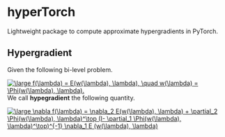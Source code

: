 # hyperTorch

Lightweight package to compute approximate hypergradients in PyTorch.

## Hypergradient
Given the following bi-level problem.

<a href="https://www.codecogs.com/eqnedit.php?latex=\dpi{110}&space;\large&space;f(\lambda)&space;=&space;E(w(\lambda),&space;\lambda),&space;\quad&space;w(\lambda)&space;=&space;\Phi(w(\lambda),&space;\lambda)." target="_blank"><img src="https://latex.codecogs.com/gif.latex?\dpi{50}&space;\large&space;f(\lambda)&space;=&space;E(w(\lambda),&space;\lambda),&space;\quad&space;w(\lambda)&space;=&space;\Phi(w(\lambda),&space;\lambda)." title="\large f(\lambda) = E(w(\lambda), \lambda), \quad w(\lambda) = \Phi(w(\lambda), \lambda)." /></a>
We call **hypegradient** the following quantity.

<a href="https://www.codecogs.com/eqnedit.php?latex=\dpi{110}&space;\large&space;\nabla&space;f(\lambda)&space;=&space;\nabla_2&space;E(w(\lambda),&space;\lambda)&space;&plus;&space;\partial_2&space;\Phi(w(\lambda),&space;\lambda)^\top&space;(I-&space;\partial_1&space;\Phi(w(\lambda),&space;\lambda)^\top)^{-1}&space;\nabla_1&space;E&space;(w(\lambda),&space;\lambda)" target="_blank"><img src="https://latex.codecogs.com/gif.latex?\dpi{110}&space;\large&space;\nabla&space;f(\lambda)&space;=&space;\nabla_2&space;E(w(\lambda),&space;\lambda)&space;&plus;&space;\partial_2&space;\Phi(w(\lambda),&space;\lambda)^\top&space;(I-&space;\partial_1&space;\Phi(w(\lambda),&space;\lambda)^\top)^{-1}&space;\nabla_1&space;E&space;(w(\lambda),&space;\lambda)" title="\large \nabla f(\lambda) = \nabla_2 E(w(\lambda), \lambda) + \partial_2 \Phi(w(\lambda), \lambda)^\top (I- \partial_1 \Phi(w(\lambda), \lambda)^\top)^{-1} \nabla_1 E (w(\lambda), \lambda)" /></a>
